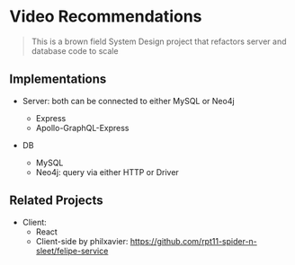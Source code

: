 # Video Recommendations

> This is a brown field System Design project that refactors server and database code to scale

## Implementations
- Server: both can be connected to either MySQL or Neo4j
  - Express
  - Apollo-GraphQL-Express

- DB
  - MySQL
  - Neo4j: query via either HTTP or Driver

## Related Projects
- Client:
  - React
  - Client-side by philxavier: https://github.com/rpt11-spider-n-sleet/felipe-service
  
